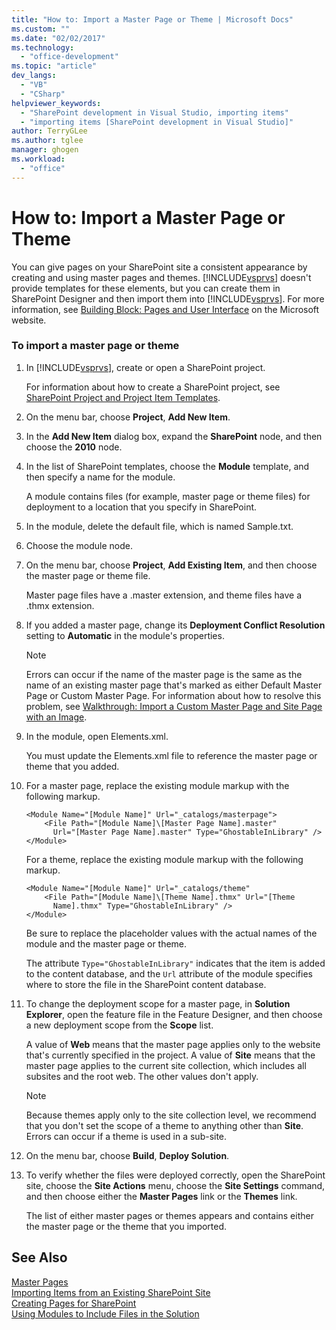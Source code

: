 ```yaml
---
title: "How to: Import a Master Page or Theme | Microsoft Docs"
ms.custom: ""
ms.date: "02/02/2017"
ms.technology: 
  - "office-development"
ms.topic: "article"
dev_langs: 
  - "VB"
  - "CSharp"
helpviewer_keywords: 
  - "SharePoint development in Visual Studio, importing items"
  - "importing items [SharePoint development in Visual Studio]"
author: TerryGLee
ms.author: tglee
manager: ghogen
ms.workload: 
  - "office"
---
```

# How to: Import a Master Page or Theme
  You can give pages on your SharePoint site a consistent appearance by creating and using master pages and themes. [!INCLUDE[vsprvs](../sharepoint/includes/vsprvs-md.md)] doesn't provide templates for these elements, but you can create them in SharePoint Designer and then import them into [!INCLUDE[vsprvs](../sharepoint/includes/vsprvs-md.md)]. For more information, see [Building Block: Pages and User Interface](http://go.microsoft.com/fwlink/?LinkID=182095) on the Microsoft website.  
  
### To import a master page or theme  
  
1.  In [!INCLUDE[vsprvs](../sharepoint/includes/vsprvs-md.md)], create or open a SharePoint project.  
  
     For information about how to create a SharePoint project, see [SharePoint Project and Project Item Templates](../sharepoint/sharepoint-project-and-project-item-templates.md).  
  
2.  On the menu bar, choose **Project**, **Add New Item**.  
  
3.  In the **Add New Item** dialog box, expand the **SharePoint** node, and then choose the **2010** node.  
  
4.  In the list of SharePoint templates, choose the **Module** template, and then specify a name for the module.  
  
     A module contains files (for example, master page or theme files) for deployment to a location that you specify in SharePoint.  
  
5.  In the module, delete the default file, which is named Sample.txt.  
  
6.  Choose the module node.  
  
7.  On the menu bar, choose **Project**, **Add Existing Item**, and then choose the master page or theme file.  
  
     Master page files have a .master extension, and theme files have a .thmx extension.  
  
8.  If you added a master page, change its **Deployment Conflict Resolution** setting to **Automatic** in the module's properties.  
  
    > [!NOTE]  
    >  Errors can occur if the name of the master page is the same as the name of an existing master page that's marked as either Default Master Page or Custom Master Page. For information about how to resolve this problem, see [Walkthrough: Import a Custom Master Page and Site Page with an Image](../sharepoint/walkthrough-import-a-custom-master-page-and-site-page-with-an-image.md).  
  
9. In the module, open Elements.xml.  
  
     You must update the Elements.xml file to reference the master page or theme that you added.  
  
10. For a master page, replace the existing module markup with the following markup.  
  
    ```  
    <Module Name="[Module Name]" Url="_catalogs/masterpage">  
        <File Path="[Module Name]\[Master Page Name].master"   
          Url="[Master Page Name].master" Type="GhostableInLibrary" />  
    </Module>  
    ```  
  
     For a theme, replace the existing module markup with the following markup.  
  
    ```  
    <Module Name="[Module Name]" Url="_catalogs/theme"   
        <File Path="[Module Name]\[Theme Name].thmx" Url="[Theme     
          Name].thmx" Type="GhostableInLibrary" />  
    </Module>  
    ```  
  
     Be sure to replace the placeholder values with the actual names of the module and the master page or theme.  
  
     The attribute `Type="GhostableInLibrary"` indicates that the item is added to the content database, and the `Url` attribute of the module specifies where to store the file in the SharePoint content database.  
  
11. To change the deployment scope for a master page, in **Solution Explorer**, open the feature file in the Feature Designer, and then choose a new deployment scope from the **Scope** list.  
  
     A value of **Web** means that the master page applies only to the website that's currently specified in the project. A value of **Site** means that the master page applies to the current site collection, which includes all subsites and the root web. The other values don't apply.  
  
    > [!NOTE]  
    >  Because themes apply only to the site collection level, we recommend that you don't set the scope of a theme to anything other than **Site**. Errors can occur if a theme is used in a sub-site.  
  
12. On the menu bar, choose **Build**, **Deploy Solution**.  
  
13. To verify whether the files were deployed correctly, open the SharePoint site, choose the **Site Actions** menu, choose the **Site Settings** command, and then choose either the **Master Pages** link or the **Themes** link.  
  
     The list of either master pages or themes appears and contains either the master page or the theme that you imported.  
  
## See Also  
 [Master Pages](http://go.microsoft.com/fwlink/?LinkId=184955)   
 [Importing Items from an Existing SharePoint Site](../sharepoint/importing-items-from-an-existing-sharepoint-site.md)   
 [Creating Pages for SharePoint](../sharepoint/creating-pages-for-sharepoint.md)   
 [Using Modules to Include Files in the Solution](../sharepoint/using-modules-to-include-files-in-the-solution.md)  
  
  